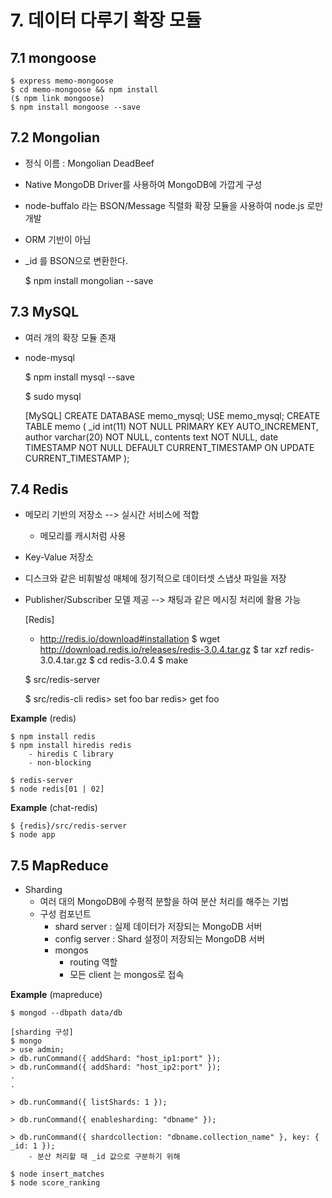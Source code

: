 # 7. 데이터 다루기 확장 모듈

## 7.1 mongoose


    $ express memo-mongoose
    $ cd memo-mongoose && npm install
    ($ npm link mongoose)
    $ npm install mongoose --save

## 7.2 Mongolian
- 정식 이름 : Mongolian DeadBeef
- Native MongoDB Driver를 사용하여 MongoDB에 가깝게 구성
- node-buffalo 라는 BSON/Message 직렬화 확장 모듈을 사용하여 node.js 로만 개발
- ORM 기반이 아님
- _id 를 BSON으로 변환한다.


    $ npm install mongolian --save

## 7.3 MySQL
- 여러 개의 확장 모듈 존재
- node-mysql


    $ npm install mysql --save

    $ sudo mysql
    
    [MySQL]
    CREATE DATABASE memo_mysql;
    USE memo_mysql;
    CREATE TABLE memo (
        _id int(11) NOT NULL PRIMARY KEY AUTO_INCREMENT,
        author varchar(20) NOT NULL,
        contents text NOT NULL,
        date TIMESTAMP NOT NULL DEFAULT CURRENT_TIMESTAMP ON UPDATE CURRENT_TIMESTAMP
    );


## 7.4 Redis
- 메모리 기반의 저장소 --> 실시간 서비스에 적합
    - 메모리를 캐시처럼 사용 
- Key-Value 저장소
- 디스크와 같은 비휘발성 매체에 정기적으로 데이터셋 스냅샷 파일을 저장
- Publisher/Subscriber 모델 제공 --> 채팅과 같은 메시징 처리에 활용 가능 


    [Redis]
    - http://redis.io/download#installation
    $ wget http://download.redis.io/releases/redis-3.0.4.tar.gz
    $ tar xzf redis-3.0.4.tar.gz
    $ cd redis-3.0.4
    $ make
    
    $ src/redis-server
    
    $ src/redis-cli
    redis> set foo bar
    redis> get foo
    
__Example__ (redis)

    $ npm install redis
    $ npm install hiredis redis
        - hiredis C library
        - non-blocking
    
    $ redis-server
    $ node redis[01 | 02]


__Example__ (chat-redis)

    $ {redis}/src/redis-server
    $ node app

## 7.5 MapReduce
- Sharding
    - 여러 대의 MongoDB에 수평적 분할을 하여 분산 처리를 해주는 기법
    - 구성 컴포넌트
        - shard server : 실제 데이터가 저장되는 MongoDB 서버
        - config server : Shard 설정이 저장되는 MongoDB 서버
        - mongos
            - routing 역할
            - 모든 client 는 mongos로 접속


__Example__ (mapreduce)

    $ mongod --dbpath data/db
    
    [sharding 구성]
    $ mongo
    > use admin;
    > db.runCommand({ addShard: "host_ip1:port" });
    > db.runCommand({ addShard: "host_ip2:port" });
    .
    .
    
    > db.runCommand({ listShards: 1 });
    
    > db.runCommand({ enablesharding: "dbname" });
    
    > db.runCommand({ shardcollection: "dbname.collection_name" }, key: { _id: 1 });
        - 분산 처리할 때 _id 값으로 구분하기 위해
    
    $ node insert_matches
    $ node score_ranking

